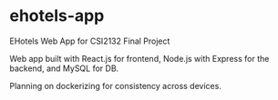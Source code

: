 # ehotels-app
EHotels Web App for CSI2132 Final Project

Web app built with React.js for frontend, Node.js with Express for the backend, and MySQL for DB. 

Planning on dockerizing for consistency across devices. 
